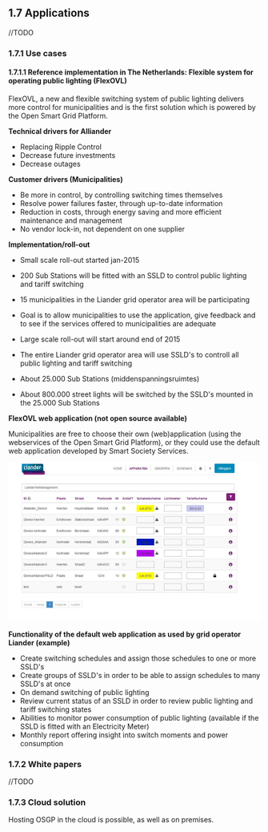 ## 1.7 Applications

//TODO

### 1.7.1 Use cases

#### 1.7.1.1 Reference implementation in The Netherlands:  Flexible system for operating public lighting (FlexOVL)

FlexOVL, a new and flexible switching system of public lighting delivers more control for municipalities and is the first solution which is powered by the Open Smart Grid Platform.

**Technical drivers for Alliander**

- Replacing Ripple Control
- Decrease future investments
- Decrease outages

**Customer drivers (Municipalities)**

- Be more in control, by controlling switching times themselves
- Resolve power failures faster, through up-to-date information
- Reduction in costs, through energy saving and more efficient maintenance and management
- No vendor lock-in, not dependent on one supplier

**Implementation/roll-out**

- Small scale roll-out started jan-2015
- 200 Sub Stations will be fitted with an SSLD to control public lighting and tariff switching
- 15 municipalities in the Liander grid operator area will be participating
- Goal is to allow municipalities to use the application, give feedback and to see if the services offered to municipalities are adequate


- Large scale roll-out will start around end of 2015
- The entire Liander grid operator area will use SSLD's to controll all public lighting and tariff switching
- About 25.000 Sub Stations (middenspanningsruimtes)
- About 800.000 street lights will be switched by the SSLD's mounted in the 25.000 Sub Stations

**FlexOVL web application (not open source available)**

Municipalities are free to choose their own (web)application (using the webservices of the Open Smart Grid Platform), or they could use the default web application developed by Smart Society Services.

![alt text](./flexovl-web-application.png "FlexOVL Web Application")

**Functionality of the default  web application as used by grid operator Liander (example)**

- Create switching schedules and assign those schedules to one or more SSLD's
- Create groups of SSLD's in order to be able to assign schedules to many SSLD's at once
- On demand switching of public lighting
- Review current status of an SSLD in order to review public lighting and tariff switching states
- Abilities to monitor power consumption of public lighting (available if the SSLD is fitted with an Electricity Meter)
- Monthly report offering insight into switch moments and power consumption

### 1.7.2 White papers

//TODO

### 1.7.3 Cloud solution

Hosting OSGP in the cloud is possible, as well as on premises.
